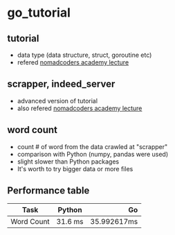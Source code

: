 # go_tutorial

## tutorial
- data type (data structure, struct, goroutine etc)
- refered [nomadcoders academy lecture](https://academy.nomadcoders.co/courses/enrolled/769984)

## scrapper, indeed_server 
- advanced version of tutorial
- also refered [nomadcoders academy lecture](https://academy.nomadcoders.co/courses/enrolled/769984)

## word count
- count # of word from the data crawled at "scrapper"
- comparison with Python (numpy, pandas were used)
- slight slower than Python packages
- It's worth to try bigger data or more files

## Performance table 
| Task        | Python           | Go  |
| ------------- |:-------------:| -----:|
| Word Count      | 31.6 ms  | 35.992617ms |


